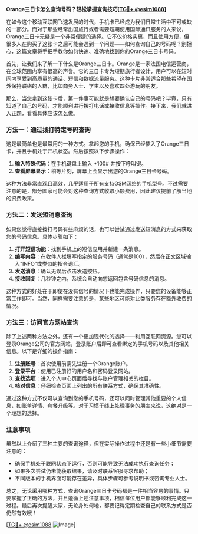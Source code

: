 **Orange三日卡怎么查询号码？轻松掌握查询技巧[[TG💪+ @esim1088](https://t.me/s/esim1088)]**

在如今这个移动互联网飞速发展的时代，手机卡已经成为我们日常生活中不可或缺的一部分。而对于那些经常出国旅行或者需要短期使用国际通讯服务的人来说，Orange三日卡无疑是一个非常便捷的选择。它不仅价格实惠，而且使用方便，但很多人在购买了这张卡之后可能会遇到一个问题——如何查询自己的号码呢？别担心，这篇文章将手把手教你如何快速、准确地找到你的Orange三日卡号码。

首先，让我们来了解一下什么是Orange三日卡。Orange是一家法国电信运营商，在全球范围内享有很高的声誉。它的三日卡专为短期旅行者设计，用户可以在短时间内享受到高质量的通话、短信和数据流量服务。这种卡片非常适合那些希望在国外保持联络的人群，比如商务人士、学生以及喜欢四处游玩的朋友。

那么，当您拿到这张卡后，第一件事可能就是想要确认自己的号码吧？毕竟，只有知道了自己的号码，才能顺利进行拨打电话或接收信息等操作。接下来，我们就进入正题，看看具体应该怎么做。

### 方法一：通过拨打特定号码查询

这是最简单也是最常用的一种方式。拿起您的手机，确保已经插入了Orange三日卡，并且手机处于开机状态。然后按照以下步骤操作：

1. **输入特殊代码**：在手机键盘上输入 *100# 并按下呼叫键。
2. **查看屏幕显示**：稍等片刻，屏幕上会显示出您的Orange三日卡号码。

这种方法非常直观且高效，几乎适用于所有支持GSM网络的手机型号。不过需要注意的是，部分国家可能会对这种查询方式收取小额费用，因此建议提前了解当地的资费政策。

### 方法二：发送短消息查询

如果您觉得直接拨打号码有些麻烦的话，也可以尝试通过发送短消息的方式来获取您的号码信息。具体步骤如下：

1. **打开短信功能**：找到手机上的短信应用并新建一条消息。
2. **编写内容**：在收件人栏填写指定的服务号码（通常是100），然后在正文区域输入“INFO”或类似的指令词汇。
3. **发送消息**：确认无误后点击发送按钮。
4. **接收回复**：几秒钟之内，系统会自动向您返回包含号码信息的消息。

这种方式的好处在于即使在没有信号的情况下也能完成操作，只要您的设备能够正常工作即可。当然，同样需要注意的是，某些地区可能对此类服务存在额外收费的情况。

### 方法三：访问官方网站查询

除了上述两种方法之外，还有一个更加现代化的选择——利用互联网资源。您可以登录Orange公司的官方网站，登录账户后即可查看绑定的手机号码以及其他相关信息。以下是详细的操作指南：

1. **注册账号**：首次使用前需先注册一个Orange账户。
2. **登录平台**：使用已注册好的用户名和密码登录网站。
3. **查找选项**：进入个人中心页面后寻找与账户管理相关的栏目。
4. **核对信息**：仔细检查页面上列出的所有联系方式，确保其准确性。

通过这种方式不仅可以查询到您的手机号码，还可以同时管理其他重要的个人信息，如账单详情、套餐升级等。对于习惯于线上处理事务的朋友来说，这绝对是一个理想的选择。

### 注意事项

虽然以上介绍了三种主要的查询途径，但在实际操作过程中还是有一些小细节需要注意的：

- 确保手机处于联网状态下运行，否则可能导致无法成功执行查询任务；
- 如果多次尝试仍未能获取结果，请及时联系客服寻求帮助；
- 不同版本的手机界面可能存在差异，具体步骤可参考说明书或咨询专业人士。

总之，无论采用哪种方式，查询Orange三日卡号码都是一件相当容易的事情。只要掌握了正确的方法，并且遵循上述注意事项，相信每位用户都能够顺利完成这一过程。最后再次提醒大家，无论身处何地，都要记得定期检查自己的联系方式是否仍然有效哦！

[[TG💪+ @esim1088](https://t.me/s/esim1088) ![Image](https://i.postimg.cc/4NQfJmqS/Snipaste-2025-05-13-00-14-12.png)]